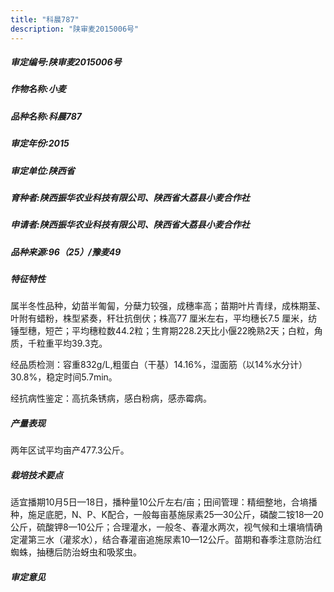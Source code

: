 ```yaml
---
title: "科晨787"
description: "陕审麦2015006号"
---
```

##### 审定编号:陕审麦2015006号

##### 作物名称:小麦

##### 品种名称:科晨787

##### 审定年份:2015

##### 审定单位:陕西省

##### 育种者:陕西振华农业科技有限公司、陕西省大荔县小麦合作社

##### 申请者:陕西振华农业科技有限公司、陕西省大荔县小麦合作社

##### 品种来源:96（25）/豫麦49

##### 特征特性
属半冬性品种，幼苗半匍匐，分蘖力较强，成穗率高；苗期叶片青绿，成株期茎、叶附有蜡粉，株型紧奏，秆壮抗倒伏；株高77 厘米左右，平均穗长7.5 厘米，纺锤型穗，短芒；平均穗粒数44.2粒；生育期228.2天比小偃22晚熟2天；白粒，角质，千粒重平均39.3克。
经品质检测：容重832g/L,粗蛋白（干基）14.16%，湿面筋（以14%水分计）30.8%，稳定时间5.7min。
经抗病性鉴定：高抗条锈病，感白粉病，感赤霉病。


##### 产量表现
两年区试平均亩产477.3公斤。

##### 栽培技术要点
适宜播期10月5日—18日，播种量10公斤左右/亩；田间管理：精细整地，合墒播种，施足底肥，N、P、K配合，一般每亩基施尿素25—30公斤，磷酸二铵18—20公斤，硫酸钾8—10公斤；合理灌水，一般冬、春灌水两次，视气候和土壤墒情确定灌第三水（灌浆水），结合春灌亩追施尿素10—12公斤。苗期和春季注意防治红蜘蛛，抽穗后防治蚜虫和吸浆虫。

##### 审定意见

